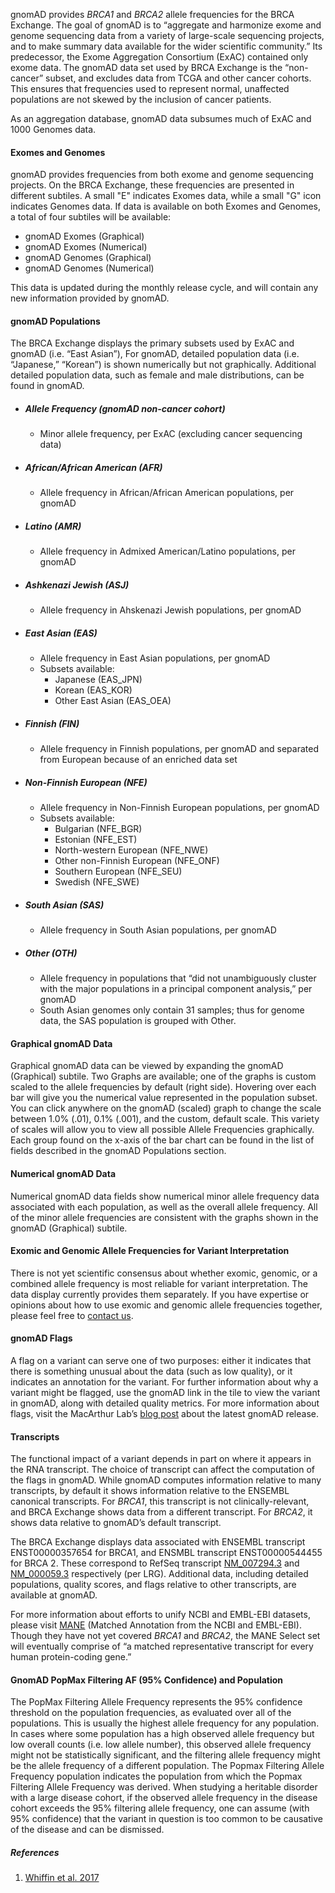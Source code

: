 
gnomAD provides _BRCA1_ and _BRCA2_ allele frequencies for the BRCA Exchange. The goal of gnomAD is to “aggregate and harmonize exome and genome sequencing data from a variety of large-scale sequencing projects, and to make summary data available for the wider scientific community.” Its predecessor, the Exome Aggregation Consortium (ExAC) contained only exome data. The gnomAD data set used by BRCA Exchange is the “non-cancer” subset, and excludes data from TCGA and other cancer cohorts. This ensures that frequencies used to represent normal, unaffected populations are not skewed by the inclusion of cancer patients. 

As an aggregation database, gnomAD data subsumes much of ExAC and 1000 Genomes data. 

#### Exomes and Genomes 
gnomAD provides frequencies from both exome and genome sequencing projects. On the BRCA Exchange, these frequencies are presented in different subtiles. A small "E" indicates Exomes data, while a small "G" icon indicates Genomes data. If data is available on both Exomes and Genomes, a total of four subtiles will be available:

* gnomAD Exomes (Graphical) 
* gnomAD Exomes (Numerical) 
* gnomAD Genomes (Graphical) 
* gnomAD Genomes (Numerical) 

This data is updated during the monthly release cycle, and will contain any new information provided by gnomAD. 

#### gnomAD Populations

The BRCA Exchange displays the primary subsets used by ExAC and gnomAD (i.e. “East  Asian”), For gnomAD, detailed population data (i.e. “Japanese,” “Korean”) is shown numerically but not graphically. Additional detailed population data, such as female and male distributions, can be found in gnomAD. 

* ##### Allele Frequency (gnomAD non-cancer cohort)
	* Minor allele frequency, per ExAC (excluding cancer sequencing data)
* ##### African/African American (AFR)
	* Allele frequency in African/African American populations, per gnomAD
* ##### Latino (AMR)
	* Allele frequency in Admixed American/Latino populations, per gnomAD
* ##### Ashkenazi Jewish (ASJ)
	* Allele frequency in Ahskenazi Jewish populations, per gnomAD
* ##### East Asian (EAS)
	* Allele frequency in East Asian populations, per gnomAD
	* Subsets available:
		* Japanese (EAS_JPN)
		* Korean (EAS_KOR)
		* Other East Asian (EAS_OEA)
* ##### Finnish (FIN)
	* Allele frequency in Finnish populations, per gnomAD and separated from European because of an enriched data set
* ##### Non-Finnish European (NFE)
	* Allele frequency in Non-Finnish European populations, per gnomAD
	* Subsets available:
		* Bulgarian (NFE_BGR)
		* Estonian (NFE_EST)
		* North-western European (NFE_NWE)
		* Other non-Finnish European (NFE_ONF)
		* Southern European (NFE_SEU)
		* Swedish (NFE_SWE)
* ##### South Asian (SAS)
	* Allele frequency in South Asian populations, per gnomAD
* ##### Other (OTH)
	* Allele frequency in populations that “did not unambiguously cluster with the major populations in a principal component analysis,” per gnomAD
	* South Asian genomes only contain 31 samples; thus for genome data, the SAS population is grouped with Other.
	
#### Graphical gnomAD Data
Graphical gnomAD data can be viewed by expanding the gnomAD (Graphical) subtile. Two Graphs are available; one of the graphs is custom scaled to the allele frequencies by default (right side). Hovering over each bar will give you the numerical value represented in the population subset. You can click anywhere on the gnomAD (scaled) graph to change the scale between 1.0% (.01), 0.1% (.001), and the custom, default scale. This variety of scales will allow you to view all possible Allele Frequencies graphically.
Each group found on the x-axis of the bar chart can be found in the list of fields described in the gnomAD Populations section.

#### Numerical gnomAD Data
Numerical gnomAD data fields show numerical minor allele frequency data associated with each population, as well as the overall allele frequency. All of the minor allele frequencies are consistent with the graphs shown in the gnomAD (Graphical) subtile.

#### Exomic and Genomic Allele Frequencies for Variant Interpretation
There is not yet scientific consensus about whether exomic, genomic, or a combined allele frequency is most reliable for variant interpretation. The data display currently provides them separately. If you have expertise or opinions about how to use exomic and genomic allele frequencies together, please feel free to [contact us](mailto:brca-exchange-contact@genomicsandhealth.org?subject=BRCA%20Exchange%20Literature%20Search). 

#### gnomAD Flags
A flag on a variant can serve one of two purposes: either it indicates that there is something unusual about the data (such as low quality), or it indicates an annotation for the variant. For further information about why a variant might be flagged, use the gnomAD link in the tile to view the variant in gnomAD, along with detailed quality metrics. For more information about flags, visit the MacArthur Lab’s [blog post](https://macarthurlab.org/2018/10/17/gnomad-v2-1/) about the latest gnomAD release. 

#### Transcripts

The functional impact of a variant depends in part on where it appears in the RNA transcript.  The choice of transcript can affect the computation of the flags in gnomAD.  While gnomAD computes information relative to many transcripts, by default it shows information relative to the ENSEMBL canonical transcripts.  For _BRCA1_, this transcript is not clinically-relevant, and BRCA Exchange shows data from a different transcript.  For _BRCA2_, it shows data relative to gnomAD’s default transcript.  

The BRCA Exchange displays data associated with ENSEMBL transcript ENST00000357654 for BRCA1, and ENSMBL transcript ENST00000544455 for BRCA 2. These correspond to RefSeq transcript [NM_007294.3](http://ftp.ebi.ac.uk/pub/databases/lrgex/LRG_292.xml) and [NM_000059.3](http://ftp.ebi.ac.uk/pub/databases/lrgex/LRG_293.xml) respectively (per LRG).  Additional data, including detailed populations, quality scores, and flags relative to other transcripts, are available at gnomAD.

For more information about efforts to unify NCBI and EMBL-EBI datasets, please visit [MANE](https://ncbiinsights.ncbi.nlm.nih.gov/2019/03/12/mane-select-v0-5/) (Matched Annotation from the NCBI and EMBL-EBI). Though they have not yet covered _BRCA1_ and _BRCA2_, the MANE Select set will eventually comprise of “a matched representative transcript for every human protein-coding gene.”

#### GnomAD PopMax Filtering AF (95% Confidence) and Population
The PopMax Filtering Allele Frequency represents the 95% confidence threshold on the population frequencies, as evaluated over all of the populations.  This is usually the highest allele frequency for any population.  In cases where some population has a high observed allele frequency but low overall counts (i.e. low allele number), this observed allele frequency might not be statistically significant, and the filtering allele frequency might be the allele frequency of a different population.  The Popmax Filtering Allele Frequency population indicates the population from which the Popmax Filtering Allele Frequency was derived.  When studying a heritable disorder with a large disease cohort, if the observed allele frequency in the disease cohort exceeds the 95% filtering allele frequency, one can assume (with 95% confidence) that the variant in question is too common to be causative of the disease and can be dismissed.

##### References

1. [Whiffin et al. 2017](https://www.ncbi.nlm.nih.gov/pubmed/?term=28518168)
